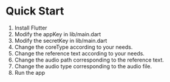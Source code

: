 # Quick Start

1. Install Flutter
2. Modify the appKey in lib/main.dart
3. Modify the secretKey in lib/main.dart
4. Change the coreType according to your needs.
5. Change the reference text according to your needs.
6. Change the audio path corresponding to the reference text.
7. Change the audio type corresponding to the audio file.
8. Run the app